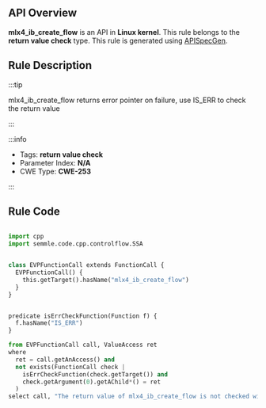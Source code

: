 ---
---


## API Overview
**mlx4_ib_create_flow** is an API in **Linux kernel**. This rule belongs to the **return value check** type. This rule is generated using [APISpecGen](../../tools/APISpecGen).
## Rule Description

:::tip

mlx4_ib_create_flow returns error pointer on failure, use IS_ERR to check the return value

:::

:::info

- Tags: **return value check**
- Parameter Index: **N/A**
- CWE Type: **CWE-253**

:::

## Rule Code
```python

import cpp
import semmle.code.cpp.controlflow.SSA


class EVPFunctionCall extends FunctionCall {
  EVPFunctionCall() {
    this.getTarget().hasName("mlx4_ib_create_flow")
  }
}


predicate isErrCheckFunction(Function f) {
  f.hasName("IS_ERR") 
}

from EVPFunctionCall call, ValueAccess ret
where
  ret = call.getAnAccess() and
  not exists(FunctionCall check |
    isErrCheckFunction(check.getTarget()) and
    check.getArgument(0).getAChild*() = ret
  )
select call, "The return value of mlx4_ib_create_flow is not checked with IS_ERR."
    
```